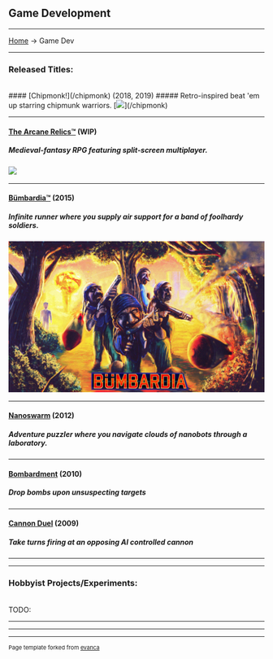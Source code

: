 ## Game Development

---
[Home](/) -> Game Dev

---
### Released Titles:
<br>
#### [Chipmonk!](/chipmonk) (2018, 2019)
##### Retro-inspired beat 'em up starring chipmunk warriors.
[<img src="https://media.indiedb.com/images/presskit/1/2/1054/Chipmonk_Cover_Art_ReallyWide.1.png?raw=true"/>](/chipmonk)

---
#### [The Arcane Relics™](/tar) (WIP)
##### Medieval-fantasy RPG featuring split-screen multiplayer.
[<img src="https://media.indiedb.com/images/members/4/3265/3264780/profile/TAR_Icon_Banner.png?raw=true"/>](/tar)

---
#### [Bümbardia™](/bumbardia) (2015)
##### Infinite runner where you supply air support for a band of foolhardy soldiers.
[<img src="images/digital_art/bumbardia.jpg?raw=true"/>](/bumbardia)

---
#### [Nanoswarm](/nanoswarm) (2012)
##### Adventure puzzler where you navigate clouds of nanobots through a laboratory.

---
#### [Bombardment](/bombardment) (2010)
##### Drop bombs upon unsuspecting targets

---
#### [Cannon Duel](/cannon_duel) (2009)
##### Take turns firing at an opposing AI controlled cannon

---

---
### Hobbyist Projects/Experiments:
<br>
TODO:

---

---

---
<p style="font-size:11px">Page template forked from <a href="https://github.com/evanca/quick-portfolio">evanca</a></p>
<!-- Remove above link if you don't want to attibute -->
